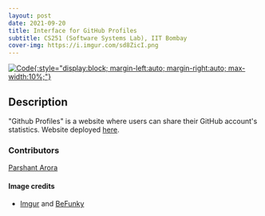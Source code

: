 ```yaml
---
layout: post
date: 2021-09-20
title: Interface for GitHub Profiles
subtitle: CS251 (Software Systems Lab), IIT Bombay
cover-img: https://i.imgur.com/sd8ZicI.png
---
```


[![Code](https://i.imgur.com/AtIPmkl.png){:style="display:block; margin-left:auto; margin-right:auto; max-width:10%;"}](https://github.com/sarthakmittal92/github-profiles)

## Description
"Github Profiles" is a website where users can share their
GitHub account's statistics. Website deployed [here](https://pure-oasis-35558.herokuapp.com/).

### Contributors
[Parshant Arora](https://github.com/Parshant-Arora)

#### Image credits
- [Imgur](https://imgur.com/) and [BeFunky](https://www.befunky.com/dashboard/)